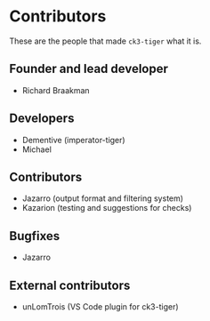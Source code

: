 # Contributors
These are the people that made `ck3-tiger` what it is.

## Founder and lead developer
* Richard Braakman

## Developers
* Dementive (imperator-tiger)
* Michael

## Contributors
* Jazarro (output format and filtering system)
* Kazarion (testing and suggestions for checks)

## Bugfixes
* Jazarro

## External contributors
* unLomTrois (VS Code plugin for ck3-tiger)
